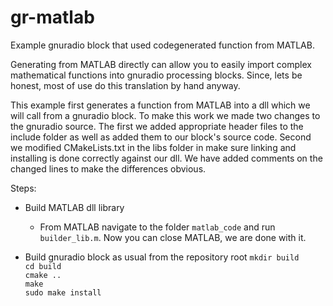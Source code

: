# gr-matlab
Example gnuradio block that used codegenerated function from MATLAB.

Generating from MATLAB directly can allow you to easily import complex mathematical functions into gnuradio processing blocks.  Since, lets be honest, most of use do this translation by hand anyway.

This example first generates a function from MATLAB into a dll which we will call from a gnuradio block.  To make this work we made two changes to the gnuradio source.  The first we added appropriate header files to the include folder as well as added them to our block's source code.  Second we modified CMakeLists.txt in the libs folder in make sure linking and installing is done correctly against our dll.  We have added comments on the changed lines to make the differences obvious.

Steps:
- Build MATLAB dll library  
  - From MATLAB navigate to the folder `matlab_code` and run `builder_lib.m`.  Now you can close MATLAB, we are done with it.  

- Build gnuradio block as usual from the repository root
  `mkdir build`  
  `cd build`  
  `cmake ..`  
  `make`  
  `sudo make install`
